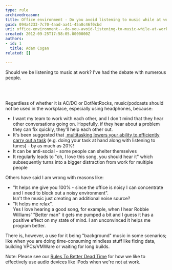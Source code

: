 ```yaml
---
type: rule
archivedreason: 
title: Office environment - Do you avoid listening to music while at work?
guid: 094a4233-7c70-4aad-aa41-45a8c46f0cbd
uri: office-environment---do-you-avoid-listening-to-music-while-at-work
created: 2012-09-25T17:58:05.0000000Z
authors:
- id: 1
  title: Adam Cogan
related: []

---
```



<p>​​Should we be listening to music                    at work? I've had the debate&#160;with numerous people.
                <br></p>
<br><excerpt class='endintro'></excerpt><br>
<p>Regardless of whether it is AC/DC or DotNetRocks, music/podcasts should not be used in the workplace, especially using headphones, because&#58;</p><ul><li>I want my team to work with each other, and I don't mind that they hear other conversations going on. Hopefully, if they hear about a problem they can fix quickly, they'll help each other out.&#160;</li><li>It's been suggested that ​<a href="http&#58;//www.codinghorror.com/blog/2006/09/the-multi-tasking-myth.html" target="_blank"> multitasking lowers your ability to efficiently carry out a task</a> (e.g. doing your task at hand along with listening to tunes) - by as much as 20%!</li><li>It can be anti-social - some people can shelter themselves<br></li><li>It regularly leads to &quot;oh, I love this song, you should hear it&quot; which subsequently turns into a bigger distraction from work for multiple people</li></ul><p>Others have said I am wrong with reasons like&#58;</p><ul><li>&quot;It helps me give you 100% - since the office is noisy I can concentrate and I need to block out a noisy environment&quot;. <br>Isn't the music just creating an additional noise source?</li><li>&quot;It helps me relax&quot;. <br>Yes I love hearing a good song, for example, when I hear Robbie Williams' &quot;Better man&quot; it gets me pumped a bit and I guess it has a positive effect on my state of mind. I am unconvinced it helps me program better.</li></ul><p>There is, however, a use for it being &quot;background&quot; music in some scenarios; like when you are doing time-consuming mindless stuff like fixing data, building VPCs/VMWare or waiting for long builds.</p><p>Note&#58; Please see our <a href="http&#58;//www.ssw.com.au/ssw/Standards/Rules/RulesToBetterDeadTime.aspx#AudioDevice">Rules To Better Dead Time</a> for how we like to effectively use audio devices like iPods when we're not at work.</p>


